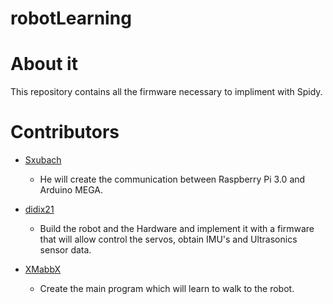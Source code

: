 # robotLearning

# About it
This repository contains all the firmware necessary to impliment with Spidy.

# Contributors

- [Sxubach](https://github.com/sxubach)
  - He will create the communication between Raspberry Pi 3.0 and Arduino MEGA. 

- [didix21](https://github.com/didix21)
  - Build the robot and the Hardware and implement it with a firmware that will allow control the servos, obtain IMU's and Ultrasonics sensor data.

- [XMabbX](https://github.com/XMabbX)
  - Create the main program which will learn to walk to the robot.
